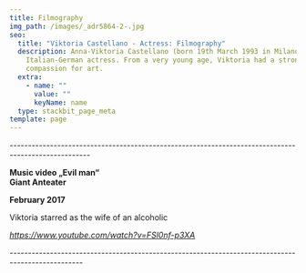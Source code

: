 ```yaml
---
title: Filmography
img_path: /images/_adr5864-2-.jpg
seo:
  title: "Viktoria Castellano - Actress: Filmography"
  description: Anna-Viktoria Castellano (born 19th March 1993 in Milano) is an
    Italian-German actress. From a very young age, Viktoria had a strong
    compassion for art.
  extra:
    - name: ""
      value: ""
      keyName: name
  type: stackbit_page_meta
template: page
---
```









\-﻿---------------------------------------------------------------------------------------------------

**Music video „Evil man“** \
**Giant Anteater** 

**February 2017**

Viktoria starred as the wife of an alcoholic

*<https://www.youtube.com/watch?v=FSl0nf-p3XA>*

\-﻿-------------------------------------------------------------------------------------------------